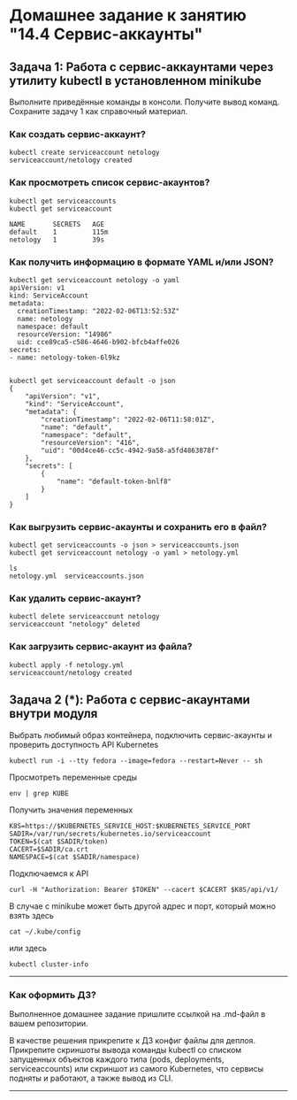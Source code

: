 # Домашнее задание к занятию "14.4 Сервис-аккаунты"

## Задача 1: Работа с сервис-аккаунтами через утилиту kubectl в установленном minikube

Выполните приведённые команды в консоли. Получите вывод команд. Сохраните
задачу 1 как справочный материал.

### Как создать сервис-аккаунт?

```
kubectl create serviceaccount netology
serviceaccount/netology created
```

### Как просмотреть список сервис-акаунтов?

```
kubectl get serviceaccounts
kubectl get serviceaccount

NAME       SECRETS   AGE
default    1         115m
netology   1         39s
```

### Как получить информацию в формате YAML и/или JSON?

```
kubectl get serviceaccount netology -o yaml
apiVersion: v1
kind: ServiceAccount
metadata:
  creationTimestamp: "2022-02-06T13:52:53Z"
  name: netology
  namespace: default
  resourceVersion: "14986"
  uid: cce89ca5-c586-4646-b902-bfcb4affe026
secrets:
- name: netology-token-6l9kz


kubectl get serviceaccount default -o json
{
    "apiVersion": "v1",
    "kind": "ServiceAccount",
    "metadata": {
        "creationTimestamp": "2022-02-06T11:58:01Z",
        "name": "default",
        "namespace": "default",
        "resourceVersion": "416",
        "uid": "00d4ce46-cc5c-4942-9a58-a5fd4863878f"
    },
    "secrets": [
        {
            "name": "default-token-bnlf8"
        }
    ]
}
```

### Как выгрузить сервис-акаунты и сохранить его в файл?

```
kubectl get serviceaccounts -o json > serviceaccounts.json
kubectl get serviceaccount netology -o yaml > netology.yml

ls
netology.yml  serviceaccounts.json

```

### Как удалить сервис-акаунт?

```
kubectl delete serviceaccount netology
serviceaccount "netology" deleted
```

### Как загрузить сервис-акаунт из файла?

```
kubectl apply -f netology.yml
serviceaccount/netology created
```

## Задача 2 (*): Работа с сервис-акаунтами внутри модуля

Выбрать любимый образ контейнера, подключить сервис-акаунты и проверить
доступность API Kubernetes

```
kubectl run -i --tty fedora --image=fedora --restart=Never -- sh
```

Просмотреть переменные среды

```
env | grep KUBE
```

Получить значения переменных

```
K8S=https://$KUBERNETES_SERVICE_HOST:$KUBERNETES_SERVICE_PORT
SADIR=/var/run/secrets/kubernetes.io/serviceaccount
TOKEN=$(cat $SADIR/token)
CACERT=$SADIR/ca.crt
NAMESPACE=$(cat $SADIR/namespace)
```

Подключаемся к API

```
curl -H "Authorization: Bearer $TOKEN" --cacert $CACERT $K8S/api/v1/
```

В случае с minikube может быть другой адрес и порт, который можно взять здесь

```
cat ~/.kube/config
```

или здесь

```
kubectl cluster-info
```

---

### Как оформить ДЗ?

Выполненное домашнее задание пришлите ссылкой на .md-файл в вашем репозитории.

В качестве решения прикрепите к ДЗ конфиг файлы для деплоя. Прикрепите скриншоты вывода команды kubectl со списком запущенных объектов каждого типа (pods, deployments, serviceaccounts) или скриншот из самого Kubernetes, что сервисы подняты и работают, а также вывод из CLI.

---